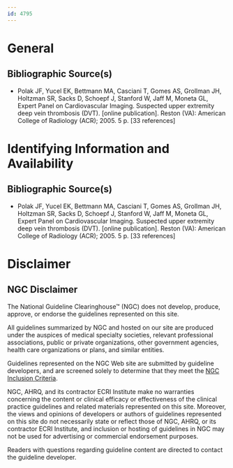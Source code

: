 ```yaml
---
id: 4795
---
```


# General

## Bibliographic Source(s)

- Polak JF, Yucel EK, Bettmann MA, Casciani T, Gomes AS, Grollman JH, Holtzman SR, Sacks D, Schoepf J, Stanford W, Jaff M, Moneta GL, Expert Panel on Cardiovascular Imaging. Suspected upper extremity deep vein thrombosis (DVT). [online publication]. Reston (VA): American College of Radiology (ACR); 2005. 5 p. [33 references]

# Identifying Information and Availability

## Bibliographic Source(s)

- Polak JF, Yucel EK, Bettmann MA, Casciani T, Gomes AS, Grollman JH, Holtzman SR, Sacks D, Schoepf J, Stanford W, Jaff M, Moneta GL, Expert Panel on Cardiovascular Imaging. Suspected upper extremity deep vein thrombosis (DVT). [online publication]. Reston (VA): American College of Radiology (ACR); 2005. 5 p. [33 references]

# Disclaimer

## NGC Disclaimer

The National Guideline Clearinghouse™ (NGC) does not develop, produce, approve, or endorse the guidelines represented on this site.

All guidelines summarized by NGC and hosted on our site are produced under the auspices of medical specialty societies, relevant professional associations, public or private organizations, other government agencies, health care organizations or plans, and similar entities.

Guidelines represented on the NGC Web site are submitted by guideline developers, and are screened solely to determine that they meet the [NGC Inclusion Criteria](/help-and-about/summaries/inclusion-criteria).

NGC, AHRQ, and its contractor ECRI Institute make no warranties concerning the content or clinical efficacy or effectiveness of the clinical practice guidelines and related materials represented on this site. Moreover, the views and opinions of developers or authors of guidelines represented on this site do not necessarily state or reflect those of NGC, AHRQ, or its contractor ECRI Institute, and inclusion or hosting of guidelines in NGC may not be used for advertising or commercial endorsement purposes.

Readers with questions regarding guideline content are directed to contact the guideline developer.

